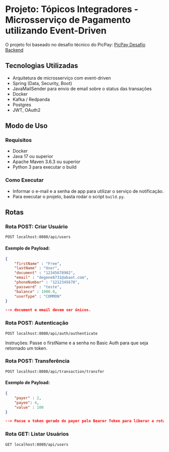 # Projeto: Tópicos Integradores - Microsserviço de Pagamento utilizando Event-Driven

O projeto foi baseado no desafio técnico do PicPay: [PicPay Desafio Backend](https://github.com/PicPay/picpay-desafio-backend)

## Tecnologias Utilizadas
- Arquitetura de microsserviço com event-driven
- Spring (Data, Security, Boot)
- JavaMailSender para envio de email sobre o status das transações
- Docker
- Kafka / Redpanda
- Postgres
- JWT, OAuth2

## Modo de Uso

### Requisitos
- Docker
- Java 17 ou superior
- Apache Maven 3.6.3 ou superior
- Python 3 para executar o build

### Como Executar
- Informar o e-mail e a senha de app para utilizar o serviço de notificação.
- Para executar o projeto, basta rodar o script `build.py`.

## Rotas

### Rota POST: Criar Usuário
`POST localhost:8080/api/users`

#### Exemplo de Payload:
```json
{
	"firstName" : "Free",
	"lastName" : "User",
	"document" : "12345678902",
	"email" : "degene8731@abaot.com",
	"phoneNumber" : "1212345678",
	"password" : "teste",
	"balance" : 1000.0,
	"userType" : "COMMON"
}

--> document e email devem ser únicos.
``` 

### Rota POST: Autenticação
 `POST localhost:8080/api/auth/authenticate`

Instruções:
Passe o firstName e a senha no Basic Auth para que seja retornado um token.

### Rota POST: Transferência
 `POST localhost:8080/api/transaction/transfer`
 #### Exemplo de Payload:
```json
{
	"payer" : 2,
	"payee": 4,
	"value" : 100
}

--> Passe o token gerado do payer pelo Bearer Token para liberar a rota de transferência.
```

### Rota GET: Listar Usuários
 `GET localhost:8080/api/users`

